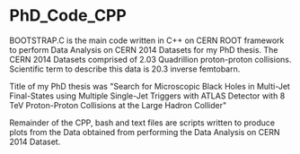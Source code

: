 # PhD_Code_CPP
BOOTSTRAP.C is the main code written in C++ on CERN ROOT framework to perform Data Analysis on CERN 2014 Datasets for my PhD thesis. The CERN 2014 Datasets comprised of 2.03 Quadrillion proton-proton collisions. Scientific term to describe this data is 20.3 inverse femtobarn.  

Title of my PhD thesis was "Search for Microscopic Black Holes in Multi-Jet Final-States using Multiple Single-Jet Triggers with ATLAS Detector with 8 TeV Proton-Proton Collisions at the Large Hadron Collider"

Remainder of the CPP, bash and text files are scripts written to produce plots from the Data obtained from performing the Data Analysis on CERN 2014 Dataset.
